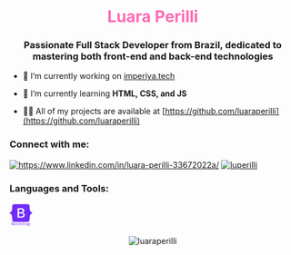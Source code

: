 <h1 align="center" style="color: #ff69b4;">Luara Perilli</h1>
<h3 align="center">Passionate Full Stack Developer from Brazil, dedicated to mastering both front-end and back-end technologies</h3>

- 🔭 I’m currently working on [imperiya.tech](https://github.com/imperiyatech)

- 🌱 I’m currently learning **HTML, CSS, and JS**

- 👨‍💻 All of my projects are available at [https://github.com/luaraperilli](https://github.com/luaraperilli)

<h3 align="left">Connect with me:</h3>
<p align="left">
  <a href="https://linkedin.com/in/luara-perilli-33672022a/" target="blank"><img align="center" src="https://raw.githubusercontent.com/rahuldkjain/github-profile-readme-generator/master/src/images/icons/Social/linked-in-alt.svg" alt="https://www.linkedin.com/in/luara-perilli-33672022a/" height="30" width="40" /></a>
  <a href="https://instagram.com/luperilli" target="blank"><img align="center" src="https://raw.githubusercontent.com/rahuldkjain/github-profile-readme-generator/master/src/images/icons/Social/instagram.svg" alt="luperilli" height="30" width="40" /></a>
</p>

<h3 align="left">Languages and Tools:</h3>
<p align="left">
  <a href="https://getbootstrap.com" target="_blank" rel="noreferrer"><img src="https://raw.githubusercontent.com/devicons/devicon/master/icons/bootstrap/bootstrap-plain-wordmark.svg" alt="bootstrap" width="40" height="40"/></a>
</p>

<p align="center"><img src="https://github-readme-stats.vercel.app/api/top-langs?username=luaraperilli&show_icons=true&locale=en&layout=compact" alt="luaraperilli" /></p>
